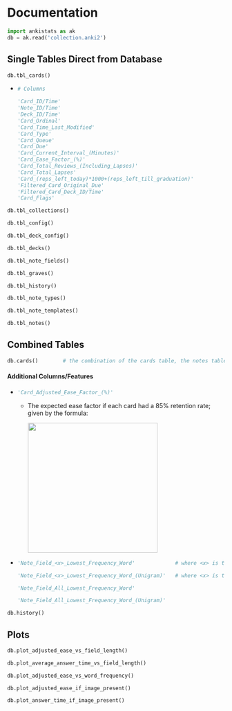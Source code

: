 # Documentation

```py
import ankistats as ak
db = ak.read('collection.anki2')
```

## Single Tables Direct from Database
```py
db.tbl_cards()
```
- ```py
  # Columns
  
  'Card_ID/Time'
  'Note_ID/Time'
  'Deck_ID/Time'
  'Card_Ordinal'
  'Card_Time_Last_Modified'
  'Card_Type'
  'Card_Queue'
  'Card_Due'
  'Card_Current_Interval_(Minutes)'
  'Card_Ease_Factor_(%)'
  'Card_Total_Reviews_(Including_Lapses)'
  'Card_Total_Lapses'
  'Card_(reps_left_today)*1000+(reps_left_till_graduation)'
  'Filtered_Card_Original_Due'
  'Filtered_Card_Deck_ID/Time'
  'Card_Flags'
  ```

```py
db.tbl_collections()
```

```py
db.tbl_config()
```

```py
db.tbl_deck_config()
```

```py
db.tbl_decks()
```

```py
db.tbl_note_fields()
```

```py
db.tbl_graves()
```

```py
db.tbl_history()
```

```py
db.tbl_note_types()
```

```py
db.tbl_note_templates()
```

```py
db.tbl_notes()
```

## Combined Tables
```py
db.cards()        # the combination of the cards table, the notes table
```
#### Additional Columns/Features
- ```py
  'Card_Adjusted_Ease_Factor_(%)'
  ```
  - The expected ease factor if each card had a 85% retention rate; given by the formula:

    <img width="300" src="https://render.githubusercontent.com/render/math?math=\frac{\ln(\text{desired retention rate})}{\ln(\text{current retention rate})} = \frac{\text{new ease}}{\text{current ease}}">

- ```py
  'Note_Field_<x>_Lowest_Frequency_Word'             # where <x> is the number of the field (e.g. <x> = 1)
  ```
  ```py
  'Note_Field_<x>_Lowest_Frequency_Word_(Unigram)'   # where <x> is the number of the field (e.g. <x> = 1)
  ```
  ```py
  'Note_Field_All_Lowest_Frequency_Word'
  ```
  ```py
  'Note_Field_All_Lowest_Frequency_Word_(Unigram)'
  ```

```py
db.history()
```

## Plots
```py
db.plot_adjusted_ease_vs_field_length()
```

```py
db.plot_average_answer_time_vs_field_length()
```

```py
db.plot_adjusted_ease_vs_word_frequency()
```

```py
db.plot_adjusted_ease_if_image_present()
```

```py
db.plot_answer_time_if_image_present()
```
